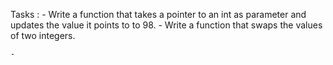Tasks :
	- Write a function that takes a pointer to an int as parameter and updates the value it points to to 98.
	- Write a function that swaps the values of two integers.

	- 
